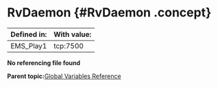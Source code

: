 # RvDaemon {#RvDaemon .concept}

|Defined in:|With value:|
|-----------|-----------|
|EMS\_Play1|tcp:7500|

**No referencing file found**

**Parent topic:**[Global Variables Reference](../../../crossref/globVars/globVarsRef/GV_globVarsRef.md)

